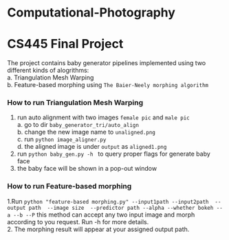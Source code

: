# Computational-Photography

# CS445 Final Project

The project contains baby generator pipelines implemented using two different kinds of alogrithms:   
a. Triangulation Mesh Warping  
b. Feature-based morphing using `The Baier-Neely morphing algorithm`

### How to run Triangulation Mesh Warping  
1. run auto alignment with two images `female pic` and `male pic`  
   a. go to dir `baby_generator_tri/auto_align`  
   b. change the new image name to `unaligned.png`  
   c. run `python image_aligner.py`  
   d. the aligned image is under `output` as `aligned1.png`   
2. run `python baby_gen.py -h ` to query proper flags for generate baby face    
3. the baby face will be shown in a pop-out window  

### How to run Feature-based morphing 
1.Run `python "feature-based morphing.py" --input1path --input2path  --output path  --image size  --predictor path --alpha --whether bokeh --a --b --P` this method can accept any two input image and morph according to you request. Run -h for more details.  
2. The morphing result will appear at your assigned output path.
